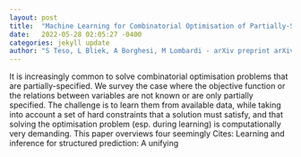 ```yaml
---
layout: post
title:  "Machine Learning for Combinatorial Optimisation of Partially-Specified Problems: Regret Minimisation as a Unifying Lens"
date:   2022-05-28 02:05:27 -0400
categories: jekyll update
author: "S Teso, L Bliek, A Borghesi, M Lombardi - arXiv preprint arXiv , 2022"
---
```

It is increasingly common to solve combinatorial optimisation problems that are partially-specified. We survey the case where the objective function or the relations between variables are not known or are only partially specified. The challenge is to learn them from available data, while taking into account a set of hard constraints that a solution must satisfy, and that solving the optimisation problem (esp. during learning) is computationally very demanding. This paper overviews four seemingly  Cites: Learning and inference for structured prediction: A unifying